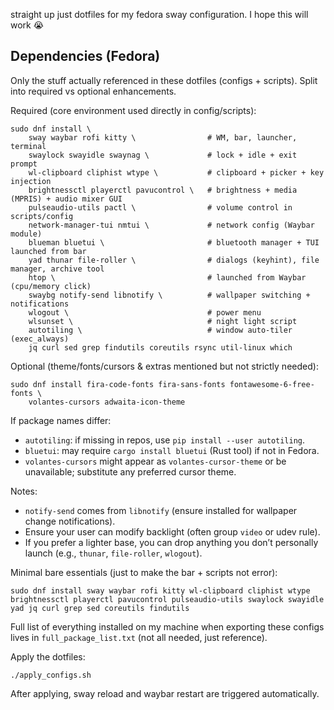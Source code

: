 straight up just dotfiles for my fedora sway configuration. I hope this will work :sob:

## Dependencies (Fedora)

Only the stuff actually referenced in these dotfiles (configs + scripts). Split into required vs optional enhancements.

Required (core environment used directly in config/scripts):
```
sudo dnf install \
	sway waybar rofi kitty \                # WM, bar, launcher, terminal
	swaylock swayidle swaynag \             # lock + idle + exit prompt
	wl-clipboard cliphist wtype \           # clipboard + picker + key injection
	brightnessctl playerctl pavucontrol \   # brightness + media (MPRIS) + audio mixer GUI
	pulseaudio-utils pactl \                # volume control in scripts/config
	network-manager-tui nmtui \             # network config (Waybar module)
	blueman bluetui \                       # bluetooth manager + TUI launched from bar
	yad thunar file-roller \                # dialogs (keyhint), file manager, archive tool
	htop \                                  # launched from Waybar (cpu/memory click)
	swaybg notify-send libnotify \          # wallpaper switching + notifications
	wlogout \                               # power menu
	wlsunset \                              # night light script
	autotiling \                            # window auto-tiler (exec_always)
	jq curl sed grep findutils coreutils rsync util-linux which
```

Optional (theme/fonts/cursors & extras mentioned but not strictly needed):
```
sudo dnf install fira-code-fonts fira-sans-fonts fontawesome-6-free-fonts \
	volantes-cursors adwaita-icon-theme
```

If package names differ:
- `autotiling`: if missing in repos, use `pip install --user autotiling`.
- `bluetui`: may require `cargo install bluetui` (Rust tool) if not in Fedora.
- `volantes-cursors` might appear as `volantes-cursor-theme` or be unavailable; substitute any preferred cursor theme.

Notes:
- `notify-send` comes from `libnotify` (ensure installed for wallpaper change notifications).
- Ensure your user can modify backlight (often group `video` or udev rule).
- If you prefer a lighter base, you can drop anything you don’t personally launch (e.g., `thunar`, `file-roller`, `wlogout`).

Minimal bare essentials (just to make the bar + scripts not error):
```
sudo dnf install sway waybar rofi kitty wl-clipboard cliphist wtype brightnessctl playerctl pavucontrol pulseaudio-utils swaylock swayidle yad jq curl grep sed coreutils findutils
```

Full list of everything installed on my machine when exporting these configs lives in `full_package_list.txt` (not all needed, just reference).

Apply the dotfiles:

```
./apply_configs.sh
```

After applying, sway reload and waybar restart are triggered automatically.
